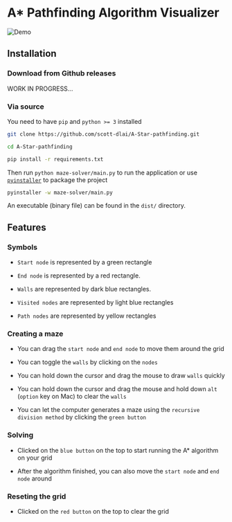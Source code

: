 # A* Pathfinding Algorithm Visualizer

![Demo](https://scottdlai.github.io/a-star-pathfinding/demo.png)

## Installation

### Download from Github releases

WORK IN PROGRESS...

### Via source

You need to have `pip` and `python >= 3` installed

```zsh
git clone https://github.com/scott-dlai/A-Star-pathfinding.git

cd A-Star-pathfinding

pip install -r requirements.txt
```

Then run `python maze-solver/main.py` to run the application or use 
[`pyinstaller`](https://www.pyinstaller.org) to package the project

```zsh
pyinstaller -w maze-solver/main.py
```

An executable (binary file) can be found in the `dist/` directory.

## Features

### Symbols

- `Start node` is represented by a green rectangle 

- `End node` is represented by a red rectangle.

- `Walls` are represented by dark blue rectangles.

- `Visited nodes` are represented by light blue rectangles

- `Path nodes` are represented by yellow rectangles

### Creating a maze

- You can drag the `start node` and `end node` to move them around the grid

- You can toggle the `walls` by clicking on the `nodes`

- You can hold down the cursor and drag the mouse to draw `walls` quickly

- You can hold down the cursor and drag the mouse and hold down `alt` (`option`
key on Mac) to clear the `walls`

- You can let the computer generates a maze using the `recursive division method`
by clicking the `green button`

### Solving

- Clicked on the `blue button` on the top to start running the A* algorithm on
your grid

- After the algorithm finished, you can also move the `start node` and `end node` around

### Reseting the grid

- Clicked on the `red button` on the top to clear the grid
